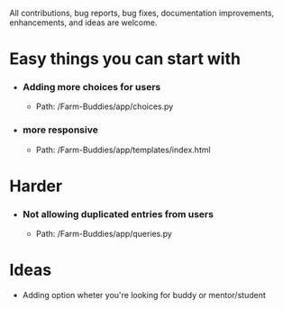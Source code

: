All contributions, bug reports, bug fixes, documentation improvements, enhancements, and ideas are welcome.

# Easy things you can start with
- ### Adding more choices for users
  - Path: /Farm-Buddies/app/choices.py
- ### more responsive
  - Path: /Farm-Buddies/app/templates/index.html
 
# Harder
- ### Not allowing duplicated entries from users
  - Path: /Farm-Buddies/app/queries.py
    
# Ideas
- Adding option wheter you're looking for buddy or mentor/student
